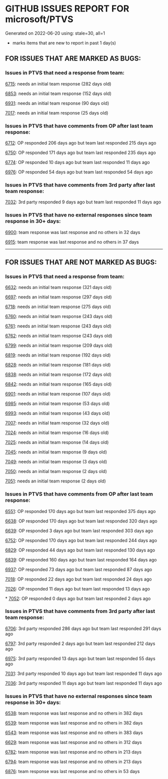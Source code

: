 
# GITHUB ISSUES REPORT FOR microsoft/PTVS


Generated on 2022-06-20 using: stale=30, all=1


* marks items that are new to report in past 1 day(s)


## FOR ISSUES THAT ARE MARKED AS BUGS:


### Issues in PTVS that need a response from team:


  [6715](https://github.com/microsoft/PTVS/issues/6715 "An error message &quot;This project &quot;PythonApplication3&quot; has a reference to a missing Conda environment &quot;env3&quot;&quot; always pops up when restart the VS."): needs an initial team response (282 days old)

  [6853](https://github.com/microsoft/PTVS/issues/6853 "Unable to install suggested module when using IPython interactive mode."): needs an initial team response (152 days old)

  [6931](https://github.com/microsoft/PTVS/issues/6931 "(from visualstudio-docs repo) &quot;Call the DLL from Python&quot; example not working"): needs an initial team response (90 days old)

  [7017](https://github.com/microsoft/PTVS/issues/7017 "Intellisense forgets imports during editing"): needs an initial team response (25 days old)

### Issues in PTVS that have comments from OP after last team response:


  [6712](https://github.com/microsoft/PTVS/issues/6712 "The option &quot;Python/Native Debugging&quot; is missing."): OP responded 206 days ago but team last responded 215 days ago

  [6750](https://github.com/microsoft/PTVS/issues/6750 "An error pops up when run &quot;Django Check, Django Migrate, Django Create Superuser...&quot;. "): OP responded 171 days ago but team last responded 235 days ago

  [6774](https://github.com/microsoft/PTVS/issues/6774 "The Python installed from Microsoft Store couldn't view installed packages when first use the environment."): OP responded 10 days ago but team last responded 11 days ago

  [6976](https://github.com/microsoft/PTVS/issues/6976 "An error pops up after clicking Add environment."): OP responded 54 days ago but team last responded 54 days ago

### Issues in PTVS that have comments from 3rd party after last team response:


  [7032](https://github.com/microsoft/PTVS/issues/7032 "python editor code-folding for def and class code blocks not working properly in release 17.2.3"): 3rd party responded 9 days ago but team last responded 11 days ago

### Issues in PTVS that have no external responses since team response in 30+ days:


  [6900](https://github.com/microsoft/PTVS/issues/6900 "Python 3.10 fails to hit breakpoints when &quot;Native Code Debugging&quot; is enabled."): team response was last response and no others in 32 days

  [6915](https://github.com/microsoft/PTVS/issues/6915 "Can't hide navigation bar vs22"): team response was last response and no others in 37 days

---

## FOR ISSUES THAT ARE NOT MARKED AS BUGS:


### Issues in PTVS that need a response from team:


  [6632](https://github.com/microsoft/PTVS/issues/6632 "Publish Now in project properties should auto save first"): needs an initial team response (321 days old)

  [6697](https://github.com/microsoft/PTVS/issues/6697 "After adding the file as a link first, the file will not be added to the project."): needs an initial team response (297 days old)

  [6718](https://github.com/microsoft/PTVS/issues/6718 "Set as current option should be checked and disabled when project uses default"): needs an initial team response (275 days old)

  [6760](https://github.com/microsoft/PTVS/issues/6760 "Evaluates all the expressions in interactive windows ignore the Completion Mode setting."): needs an initial team response (243 days old)

  [6761](https://github.com/microsoft/PTVS/issues/6761 "It can not auto-detect but let you customize all parameters when add custom environment which install from Microsoft Store."): needs an initial team response (243 days old)

  [6762](https://github.com/microsoft/PTVS/issues/6762 "Unchecked &quot;Parameter information&quot; still has signature help."): needs an initial team response (243 days old)

  [6799](https://github.com/microsoft/PTVS/issues/6799 "Python configuration hard coded into MSBuild config for CPython extension projects "): needs an initial team response (209 days old)

  [6819](https://github.com/microsoft/PTVS/issues/6819 "Unexpected error when adding python environment"): needs an initial team response (192 days old)

  [6828](https://github.com/microsoft/PTVS/issues/6828 "The &quot;Add new item&quot; windows jumped out again after add new item in Django project."): needs an initial team response (181 days old)

  [6838](https://github.com/microsoft/PTVS/issues/6838 "Unable to Create DjangoWebProject after following Configuration Read Me for setting up SuperUser: devenv.exe project issue tracker says:>"): needs an initial team response (172 days old)

  [6842](https://github.com/microsoft/PTVS/issues/6842 "Django functions in context menu can only be used once"): needs an initial team response (165 days old)

  [6901](https://github.com/microsoft/PTVS/issues/6901 "Live Share: A warning appears when joining a shared window via VS."): needs an initial team response (107 days old)

  [6985](https://github.com/microsoft/PTVS/issues/6985 "Missing options in editing Fonts and colors"): needs an initial team response (53 days old)

  [6993](https://github.com/microsoft/PTVS/issues/6993 "Unexpected error pops up in the console when attach a running python.exe"): needs an initial team response (43 days old)

  [7007](https://github.com/microsoft/PTVS/issues/7007 "Project structure is not displayed in SE windows under non-administrators."): needs an initial team response (32 days old)

  [7024](https://github.com/microsoft/PTVS/issues/7024 "Python f-strings need syntax highlighting for expressions inside curly braces"): needs an initial team response (16 days old)

  [7025](https://github.com/microsoft/PTVS/issues/7025 "Could you please put CommandLineArguments into user-specific configuration file."): needs an initial team response (14 days old)

  [7045](https://github.com/microsoft/PTVS/issues/7045 "Failed to start a decorator and show potential decorators when type @."): needs an initial team response (9 days old)

  [7049](https://github.com/microsoft/PTVS/issues/7049 "Is there a way to have &quot;Find in Files&quot; skip the env folder when searching the project or solution?"): needs an initial team response (3 days old)

  [7050](https://github.com/microsoft/PTVS/issues/7050 "An error was reported in the output window when creating the env."): needs an initial team response (2 days old)

  [7051](https://github.com/microsoft/PTVS/issues/7051 "Error List doesn't display errors or warnings "): needs an initial team response (2 days old)

### Issues in PTVS that have comments from OP after last team response:


  [6551](https://github.com/microsoft/PTVS/issues/6551 "Navigation bar is not working"): OP responded 170 days ago but team last responded 375 days ago

  [6638](https://github.com/microsoft/PTVS/issues/6638 "Refactor rename incorrect when the referenced method is defined in another project. "): OP responded 170 days ago but team last responded 320 days ago

  [6639](https://github.com/microsoft/PTVS/issues/6639 " IntelliSense does not work when changed SearchPath in PythonSettings.json file in open folder."): OP responded 3 days ago but team last responded 303 days ago

  [6752](https://github.com/microsoft/PTVS/issues/6752 "An error message &quot;Invalid path mode '\' in: No newline at end of file&quot; pops up when for formatting document."): OP responded 170 days ago but team last responded 244 days ago

  [6829](https://github.com/microsoft/PTVS/issues/6829 "IntelliSense which is modified manually does not work after restart the VS."): OP responded 44 days ago but team last responded 130 days ago

  [6839](https://github.com/microsoft/PTVS/issues/6839 "The type information displayed wrong for sys.exc_info with the latest typeshed"): OP responded 160 days ago but team last responded 164 days ago

  [6937](https://github.com/microsoft/PTVS/issues/6937 "An error &quot;Cannot access a disposed object...&quot; pops up when save Python Project File."): OP responded 73 days ago but team last responded 87 days ago

  [7018](https://github.com/microsoft/PTVS/issues/7018 "Pylense can't import application in VisualStudio"): OP responded 22 days ago but team last responded 24 days ago

  [7026](https://github.com/microsoft/PTVS/issues/7026 "No intellisense when from 'PYTHONPATH'"): OP responded 11 days ago but team last responded 13 days ago

\* [7052](https://github.com/microsoft/PTVS/issues/7052 "&quot;Python was not found; run without arguments to install from the Microsoft Store...&quot; appeared in Python project."): OP responded 0 days ago but team last responded 2 days ago

### Issues in PTVS that have comments from 3rd party after last team response:


  [6706](https://github.com/microsoft/PTVS/issues/6706 "Need python fstring support. It's not rendering correctly"): 3rd party responded 286 days ago but team last responded 291 days ago

  [6797](https://github.com/microsoft/PTVS/issues/6797 "VS2022 no longer allows mapping file extensions to the Python editor"): 3rd party responded 2 days ago but team last responded 212 days ago

  [6975](https://github.com/microsoft/PTVS/issues/6975 "Unexpected error in python development: unresolved import '__main__'"): 3rd party responded 13 days ago but team last responded 55 days ago

  [7031](https://github.com/microsoft/PTVS/issues/7031 "Pytorch package debugging unavailable due file naming"): 3rd party responded 10 days ago but team last responded 11 days ago

  [7036](https://github.com/microsoft/PTVS/issues/7036 "Visual Studio 2022 freezes during python debugging session"): 3rd party responded 11 days ago but team last responded 11 days ago

### Issues in PTVS that have no external responses since team response in 30+ days:


  [6538](https://github.com/microsoft/PTVS/issues/6538 "No static analysis suggestions in Interactive window."): team response was last response and no others in 382 days

  [6539](https://github.com/microsoft/PTVS/issues/6539 "Module changes in interactive window are not working"): team response was last response and no others in 382 days

  [6543](https://github.com/microsoft/PTVS/issues/6543 "No variables in Auto window when debug."): team response was last response and no others in 383 days

  [6629](https://github.com/microsoft/PTVS/issues/6629 "Django completions in html file does not work."): team response was last response and no others in 312 days

  [6782](https://github.com/microsoft/PTVS/issues/6782 "Syntax Highlighting for 'in', 'not in', and 'is' appears to be missing"): team response was last response and no others in 213 days

  [6794](https://github.com/microsoft/PTVS/issues/6794 "Live Share: The error &quot;'intelliCodeCppPackage' package did not load correctly&quot; pops up when join live share Session."): team response was last response and no others in 213 days

  [6876](https://github.com/microsoft/PTVS/issues/6876 "Extract method only works on one line and rename doesn't work at all"): team response was last response and no others in 53 days
